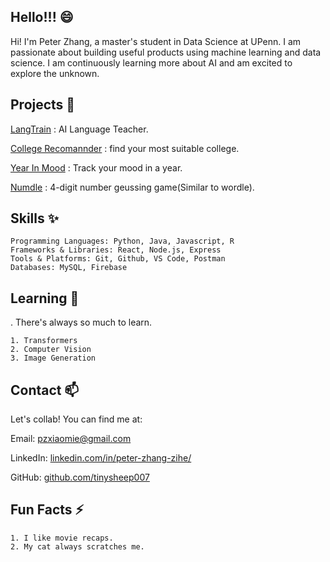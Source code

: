 ## Hello!!! 😄

Hi! I'm Peter Zhang, a master's student in Data Science at UPenn. I am passionate about building useful products using machine learning and data science. I am continuously learning more about AI and am excited to explore the unknown.


## Projects 🔭
[LangTrain](https://github.com/LangTrain/LangTrain-App) : AI Language Teacher.

[College Recomannder](https://github.com/tinysheep007/college-recommender) : find your most suitable college.

[Year In Mood](https://github.com/tinysheep007/year-in-mood) : Track your mood in a year.

[Numdle](https://github.com/tinysheep007/numdle) : 4-digit number geussing game(Similar to wordle).

    
## Skills ✨

    Programming Languages: Python, Java, Javascript, R
    Frameworks & Libraries: React, Node.js, Express
    Tools & Platforms: Git, Github, VS Code, Postman
    Databases: MySQL, Firebase


## Learning 🌱
. There's always so much to learn. 

    1. Transformers 
    2. Computer Vision
    3. Image Generation

## Contact 📫

Let's collab! You can find me at:

Email: pzxiaomie@gmail.com    

LinkedIn: [linkedin.com/in/peter-zhang-zihe/](https://www.linkedin.com/in/peter-zhang-zihe/)

GitHub: [github.com/tinysheep007](https://github.com/tinysheep007)

## Fun Facts ⚡

    1. I like movie recaps.
    2. My cat always scratches me.


<!---
tinysheep007/tinysheep007 is a ✨ special ✨ repository because its `README.md` (this file) appears on your GitHub profile.
You can click the Preview link to take a look at your changes.
--->
